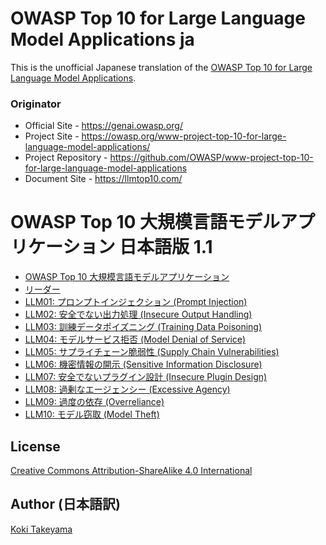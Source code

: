 # OWASP Top 10 for Large Language Model Applications ja

This is the unofficial Japanese translation of the [OWASP Top 10 for Large Language Model Applications](https://github.com/OWASP/www-project-top-10-for-large-language-model-applications).

### Originator

- Official Site - <https://genai.owasp.org/>
- Project Site - <https://owasp.org/www-project-top-10-for-large-language-model-applications/>
- Project Repository - <https://github.com/OWASP/www-project-top-10-for-large-language-model-applications>
- Document Site - <https://llmtop10.com/>

# OWASP Top 10 大規模言語モデルアプリケーション 日本語版 1.1

* [OWASP Top 10 大規模言語モデルアプリケーション](Document/index.md)
* [リーダー](Document/leaders.md)
* [LLM01: プロンプトインジェクション (Prompt Injection)](Document/Archive/1_1_vulns/LLM01_PromptInjection.md)
* [LLM02: 安全でない出力処理 (Insecure Output Handling)](Document/Archive/1_1_vulns/LLM02_InsecureOutputHandling.md)
* [LLM03: 訓練データポイズニング (Training Data Poisoning)](Document/Archive/1_1_vulns/LLM03_TrainingDataPoisoning.md)
* [LLM04: モデルサービス拒否 (Model Denial of Service)](Document/Archive/1_1_vulns/LLM04_ModelDoS.md)
* [LLM05: サプライチェーン脆弱性 (Supply Chain Vulnerabilities)](Document/Archive/1_1_vulns/LLM05_SupplyChainVulnerabilities.md)
* [LLM06: 機密情報の開示 (Sensitive Information Disclosure)](Document/Archive/1_1_vulns/LLM06_SensitiveInformationDisclosure.md)
* [LLM07: 安全でないプラグイン設計 (Insecure Plugin Design)](Document/Archive/1_1_vulns/LLM07_InsecurePluginDesign.md)
* [LLM08: 過剰なエージェンシー (Excessive Agency)](Document/Archive/1_1_vulns/LLM08_ExcessiveAgency.md)
* [LLM09: 過度の依存 (Overreliance)](Document/Archive/1_1_vulns/LLM09_Overreliance.md)
* [LLM10: モデル窃取 (Model Theft)](Document/Archive/1_1_vulns/LLM10_ModelTheft.md)

## License

[Creative Commons Attribution-ShareAlike 4.0 International](https://creativecommons.org/licenses/by-sa/4.0/)

## Author (日本語訳)

[Koki Takeyama](https://github.com/coky-t)
